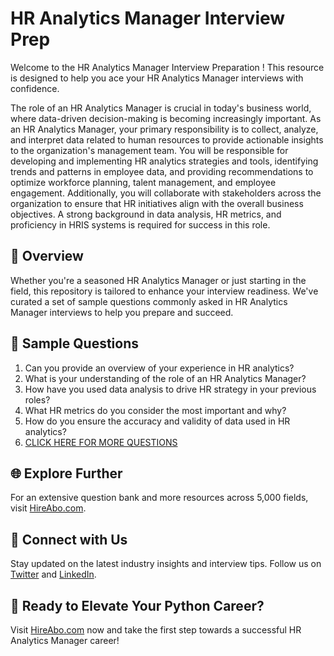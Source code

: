 # HR Analytics Manager Interview Prep

Welcome to the HR Analytics Manager Interview Preparation ! This resource is designed to help you ace your HR Analytics Manager interviews with confidence.

The role of an HR Analytics Manager is crucial in today's business world, where data-driven decision-making is becoming increasingly important. As an HR Analytics Manager, your primary responsibility is to collect, analyze, and interpret data related to human resources to provide actionable insights to the organization's management team. You will be responsible for developing and implementing HR analytics strategies and tools, identifying trends and patterns in employee data, and providing recommendations to optimize workforce planning, talent management, and employee engagement. Additionally, you will collaborate with stakeholders across the organization to ensure that HR initiatives align with the overall business objectives. A strong background in data analysis, HR metrics, and proficiency in HRIS systems is required for success in this role.

## 🚀 Overview

Whether you're a seasoned HR Analytics Manager or just starting in the field, this repository is tailored to enhance your interview readiness. We've curated a set of sample questions commonly asked in HR Analytics Manager interviews to help you prepare and succeed.

## 📝 Sample Questions

1. Can you provide an overview of your experience in HR analytics?
2. What is your understanding of the role of an HR Analytics Manager?
3. How have you used data analysis to drive HR strategy in your previous roles?
4. What HR metrics do you consider the most important and why?
5. How do you ensure the accuracy and validity of data used in HR analytics?
6. [CLICK HERE FOR MORE QUESTIONS](https://hireabo.com/job/1_1_39/HR%20Analytics%20Manager)

## 🌐 Explore Further

For an extensive question bank and more resources across 5,000 fields, visit [HireAbo.com](https://www.hireabo.com).

## 📱 Connect with Us

Stay updated on the latest industry insights and interview tips. Follow us on [Twitter](https://twitter.com/hireabo) and [LinkedIn](https://www.linkedin.com/in/hire-abo-3609972a8/).

## 🚀 Ready to Elevate Your Python Career?

Visit [HireAbo.com](https://www.hireabo.com) now and take the first step towards a successful HR Analytics Manager career!